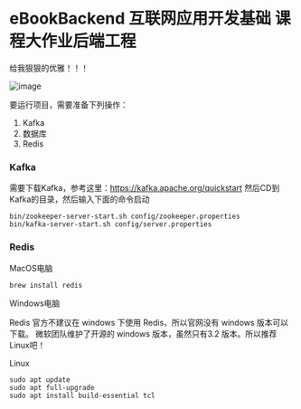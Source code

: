# eBookBackend 互联网应用开发基础 课程大作业后端工程

给我狠狠的优雅！！！

![image](https://user-images.githubusercontent.com/84625273/177540340-a1f5f67f-1f17-40c0-9e8f-cd4f7e8952a6.png)

要运行项目，需要准备下列操作：
1. Kafka
2. 数据库
3. Redis

### Kafka
需要下载Kafka，参考这里：https://kafka.apache.org/quickstart
然后CD到Kafka的目录，然后输入下面的命令启动
```
bin/zookeeper-server-start.sh config/zookeeper.properties
bin/kafka-server-start.sh config/server.properties
```

### Redis
MacOS电脑
```
brew install redis
```
Windows电脑

Redis 官方不建议在 windows 下使用 Redis，所以官网没有 windows 版本可以下载。
微软团队维护了开源的 windows 版本，虽然只有3.2 版本。所以推荐Linux吧！

Linux
```
sudo apt update 
sudo apt full-upgrade
sudo apt install build-essential tcl
```
